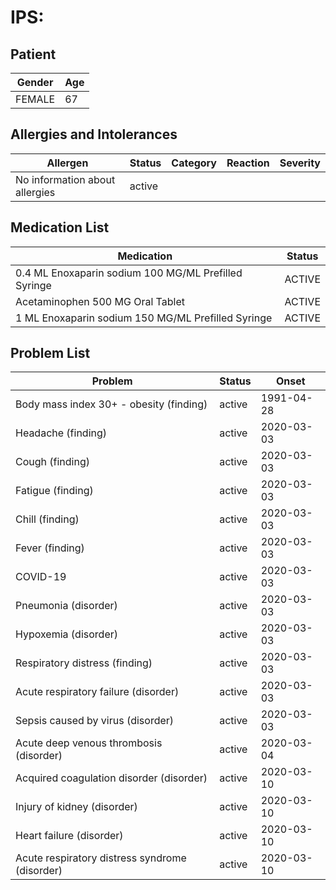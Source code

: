 # IPS:

## Patient

|Gender|Age|
|---|---|
|FEMALE|67|

## Allergies and Intolerances

|Allergen|Status|Category|Reaction|Severity|
|---|---|---|---|---|
|No information about allergies|active||||

## Medication List

|Medication|Status|
|---|---|
|0.4 ML Enoxaparin sodium 100 MG/ML Prefilled Syringe|ACTIVE|
|Acetaminophen 500 MG Oral Tablet|ACTIVE|
|1 ML Enoxaparin sodium 150 MG/ML Prefilled Syringe|ACTIVE|

## Problem List

|Problem|Status|Onset|
|---|---|---|
|Body mass index 30+ - obesity (finding)|active|1991-04-28|
|Headache (finding)|active|2020-03-03|
|Cough (finding)|active|2020-03-03|
|Fatigue (finding)|active|2020-03-03|
|Chill (finding)|active|2020-03-03|
|Fever (finding)|active|2020-03-03|
|COVID-19|active|2020-03-03|
|Pneumonia (disorder)|active|2020-03-03|
|Hypoxemia (disorder)|active|2020-03-03|
|Respiratory distress (finding)|active|2020-03-03|
|Acute respiratory failure (disorder)|active|2020-03-03|
|Sepsis caused by virus (disorder)|active|2020-03-03|
|Acute deep venous thrombosis (disorder)|active|2020-03-04|
|Acquired coagulation disorder (disorder)|active|2020-03-10|
|Injury of kidney (disorder)|active|2020-03-10|
|Heart failure (disorder)|active|2020-03-10|
|Acute respiratory distress syndrome (disorder)|active|2020-03-10|
